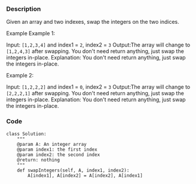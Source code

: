 ### Description

Given an array and two indexes, swap the integers on the two indices.

Example
Example 1:

Input: `[1,2,3,4]` and index1 = `2`, index2 = `3`
Output:The array will change to `[1,2,4,3]` after swapping. You don't need return anything, just swap the integers in-place.
Explanation: You don't need return anything, just swap the integers in-place.

Example 2:

Input: `[1,2,2,2]` and index1 = `0`, index2 = `3`
Output:The array will change to `[2,2,2,1]` after swapping. You don't need return anything, just swap the integers in-place.
Explanation: You don't need return anything, just swap the integers in-place.

### Code
```
class Solution:
    """
    @param A: An integer array
    @param index1: the first index
    @param index2: the second index
    @return: nothing
    """
    def swapIntegers(self, A, index1, index2):
        A[index1], A[index2] = A[index2], A[index1]
```
